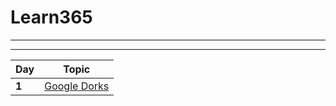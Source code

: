 # Learn365

---

---

| Day   | Topic                         |
| ----- | ----------------------------- |
| **1** | [Google Dorks](/days/day1.md) |

